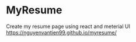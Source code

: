 # MyResume
Create my resume page using react and meterial UI
https://nguyenvantien99.github.io/myresume/
